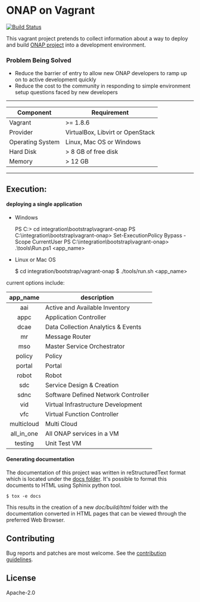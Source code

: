 # ONAP on Vagrant

[![Build Status](https://api.travis-ci.org/electrocucaracha/vagrant-onap.svg?branch=master)](https://api.travis-ci.org/electrocucaracha/vagrant-onap)

This vagrant project pretends to collect information about a way to deploy
and build [ONAP project](https://www.onap.org/) into a development environment.

### Problem Being Solved

* Reduce the barrier of entry to allow new ONAP developers to ramp up on to
active development quickly
* Reduce the cost to the community in responding to simple environment setup
questions faced by new developers

---

| Component        | Requirement                           |
|------------------|---------------------------------------|
| Vagrant          | >= 1.8.6                              |
| Provider         | VirtualBox, Libvirt or OpenStack      |
| Operating System | Linux, Mac OS or Windows              |
| Hard Disk        | > 8 GB of free disk                   |
| Memory           | > 12 GB                               |

---

## Execution:

#### deploying a single application

* Windows

    PS C:\> cd integration\bootstrap\vagrant-onap
    PS C:\integration\bootstrap\vagrant-onap> Set-ExecutionPolicy Bypass -Scope CurrentUser
    PS C:\integration\bootstrap\vagrant-onap> .\tools\Run.ps1 <app_name>

* Linux or Mac OS

    $ cd integration/bootstrap/vagrant-onap
    $ ./tools/run.sh <app_name>

current options include:

| app_name   | description                         |
|:----------:|-------------------------------------|
| aai        | Active and Available Inventory      |
| appc       | Application Controller              |
| dcae       | Data Collection Analytics & Events  |
| mr         | Message Router                      |
| mso        | Master Service Orchestrator         |
| policy     | Policy                              |
| portal     | Portal                              |
| robot      | Robot                               |
| sdc        | Service Design & Creation           |
| sdnc       | Software Defined Network Controller |
| vid        | Virtual Infrastructure Development  |
| vfc        | Virtual Function Controller         |
| multicloud | Multi Cloud                         |
| all_in_one | All ONAP services in a VM           |
| testing    | Unit Test VM                        |

#### Generating documentation

The documentation of this project was written in reStructuredText
format which is located under the [docs folder](../blob/master/doc/source/index.rst).
It's possible to format this documents to HTML using Sphinix python
tool.

    $ tox -e docs

This results in the creation of a new *doc/build/html* folder with
the documentation converted in HTML pages that can be viewed through
the preferred Web Browser.

## Contributing

Bug reports and patches are most welcome.
See the [contribution guidelines](CONTRIBUTING.md).

## License

Apache-2.0
